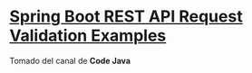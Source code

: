 # [Spring Boot REST API Request Validation Examples](https://www.youtube.com/watch?v=eX8Wr5MeEnw)
Tomado del canal de **Code Java**

